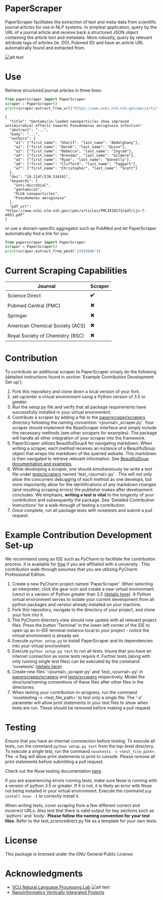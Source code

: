 
PaperScraper
============
PaperScraper facilitates the extraction of text and meta-data from scientific journal articles for use in NLP systems.
In simplest application, query by the URL of a journal article and receive back a structured JSON object containing the article text and metadata.
More robustly, query by relevant attribute tags of articles (ie. DOI, Pubmed ID) and have an article URL automatically found and extracted from.

![alt text](https://nlp.cs.vcu.edu/images/Edit_NanomedicineDatabase.png "Nanoinformatics")

Use
===
Retrieve structured journal articles in three lines:
```python
from paperscraper import PaperScraper
scraper = PaperScraper()
print(scraper.extract_from_url("https://www.ncbi.nlm.nih.gov/pmc/articles/PMC3418173/"))
```
```
{
  "title": "Gentamicin-loaded nanoparticles show improved antimicrobial effects towards Pseudomonas aeruginosa infection"
  "abstract": "...",
  "body": "...",
  "authors": {
    "a1": {"first_name": "Sharif", "last_name": "Abdelghany"},
    "a2": {"first_name": "Derek", "last_name": "Quinn"},
    "a3": {"first_name": "Rebecca", "last_name": "Ingram"},
    "a4": {"first_name": "Brendan", "last_name": "Gilmore"},
    "a5": {"first_name": "Ryan", "last_name": "Donnelly"},
    "a6": {"first_name": "Clifford", "last_name": "Taggart"},
    "a7": {"first_name": "Christopher", "last_name": "Scott"}
  },
  "doi": "10.2147/IJN.S34341",
  "keywords": [
    "anti-microbial",
    "gentamicin",
    "PLGA nanoparticles",
    "Pseudomonas aeruginosa"
  ],
  "pdf_url": "https://www.ncbi.nlm.nih.gov//pmc/articles/PMC3418173/pdf/ijn-7-4053.pdf"
}
```
or use a domain-specific aggregator such as PubMed and let PaperScraper automatically find a link for you:
```python
from paperscraper import PaperScraper
scraper = PaperScraper()
print(scraper.extract_from_pmid("22915848"))
```

Current Scraping Capabilities
=============================
Journal | Scraper |
--- | --- |
Science Direct | :heavy_check_mark: |
Pubmed Central (PMC) | :heavy_multiplication_x: |
Springer | :heavy_multiplication_x: |
American Chemical Society (ACS) | :heavy_multiplication_x: |
Royal Society of Chemistry (RSC) | :heavy_multiplication_x: |

Contribution
============
To contribute an additional scraper to PaperScraper simply do the following (detailed instructions found in section 'Example Contribution Development Set-up'):

1. Fork this repository and clone down a local version of your fork.
2. set-up/enter a virtual environment using a Python version of 3.5 or greater.
3. Run the setup.py file and verify that all package requirements have successfully installed in your virtual environment.
4. Contribute a scraper by adding a file to the [paperscraper/scrapers](paperscraper/scrapers) directory following the naming convention '\<journal\>_scraper.py'. Your scraper should implement the BaseScraper interface and simply include the necessary methods (see other scrapers for examples). The package will handle all other integration of your scraper into the framework.
5. PaperScraper utilizes BeautifulSoup4 for navigating markdown. When writing a scraper, each method receives an instance of a BeautifulSoup object that wraps the markdown of the queried website. This markdown is then navigated to retrieve relevant information. See [BeautifulSoup documentation and examples](https://www.crummy.com/software/BeautifulSoup/bs4/doc/).
6. While developing a scraper, one should simultaneously be write a test file under [tests/scrapers](tests/scrapers) named 'test_\<journal\>.py' . This will not only allow the concurrent debugging of each method as one develops, but more importantly allow for the identifications of any markdown changes (and resulting scraping errors) the publisher makes after development concludes. We emphasis, **writing a test is vital** to the longevity of your contribution and subsequently the package. See 'Detailed Contribution Instructions' for a walk-through of testing a contribution.
7. Once complete, run all package tests with nosetests and submit a pull request.


Example Contribution Development Set-up
=======================================
We recommend using an IDE such as PyCharm to facilitate the contribution process. It is available
for [free](https://www.jetbrains.com/student) if you are affiliated with a university . This contribution walk-through assumes that you are utilizing PyCharm Professional Edition.

1. Create a new PyCharm project named 'PaperScraper'. When selecting an interpreter, click the gear icon and create a new virtual environment (venv) in a version of Python greater than 3.5  ([details here](https://www.jetbrains.com/help/pycharm-edu/creating-virtual-environment.html)). A Python virtual environment serves to isolate your current development from all python packages and version already installed on your machine.
2. Fork this repository, navigate to the directory of your project, and clone your fork into it.
3. The PyCharm directory view should now update with all relevant project files. Press the button 'Terminal' in the lower-left corner of the IDE to open up an in-IDE terminal instance local to your project - notice the virtual environment is already set.
4. Execute `python setup.py` to install PaperScraper and its dependencies into your virtual environment.
5. Execute `python setup.py test` to run all tests. Insure that you have an internet connection as some tests require it. Further tests (along with only running single test files) can be executed by the command 'nosetests' ([details here](http://nose.readthedocs.io/en/latest/usage.html#selecting-tests)).
6. Create new files '\<journal\>\_scraper.py' and 'test\_\<journal\>.py' in [paperscraper/scrapers](paperscraper/scrapers) and [tests/scrapers](tests/scrapers) respectively. Model the structure/naming conventions of these files after other files in the directories.
7. When testing your contribution-in-progress, run the command 'nosetesting -s \<test_file_path\>' to test only a single file. The '-s' parameter will allow print statements in your test files to show when tests are run. These should be removed before making a pull request.


Testing
=======================================
Ensure that you have an internet connnection before testing.
To execute all tests, run the command `python setup.py test` from the top-level directory.  
To execute a single test, run the command `nosetests -s <test_file_path>`.  The -s flag will allow print statements to print to console.  Please remove all print statements before submitting a pull request.

Check out the Nose testing documentation [here](https://nose.readthedocs.io/en/latest/testing.html).  

If you are experiencing errors running tests, make sure Nose is running with a version of python 3.5 or greater.
If it is not, it is likely an error with Nose not being installed in your virtual environment.  Execute the command `pip install nose -I` to correctly install it.  

When writing tests, cover scraping from a few different correct and incorrect URLs.  Also test that there is valid output
for key sections such as 'authors' and 'body'.  **Please follow the naming convention for your test files**.  Refer to the test_sciencedirect.py file as a template for your own tests.

License
=======
This package is licensed under the GNU General Public License

Acknowledgments
===============
- [VCU Natural Language Processing Lab](https://nlp.cs.vcu.edu/)     ![alt text](https://nlp.cs.vcu.edu/images/vcu_head_logo "VCU")
- [Nanoinformatics Vertically Integrated Projects](https://rampages.us/nanoinformatics/)
